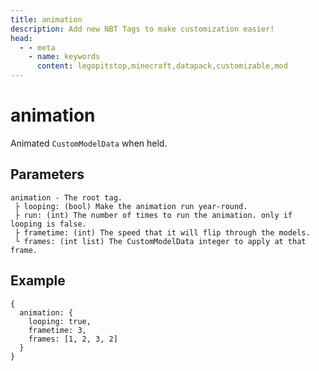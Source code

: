 ```yaml
---
title: animation
description: Add new NBT Tags to make customization easier! 
head:
  - - meta
    - name: keywords
      content: legopitstop,minecraft,datapack,customizable,mod
---
```


# animation

Animated `CustomModelData` when held.

## Parameters

```
animation - The root tag.
 ├ looping: (bool) Make the animation run year-round.
 ├ run: (int) The number of times to run the animation. only if looping is false.
 ├ frametime: (int) The speed that it will flip through the models.
 └ frames: (int list) The CustomModelData integer to apply at that frame.
```

## Example

```snbt
{
  animation: {
    looping: true,
    frametime: 3,
    frames: [1, 2, 3, 2]
  }
}
```
